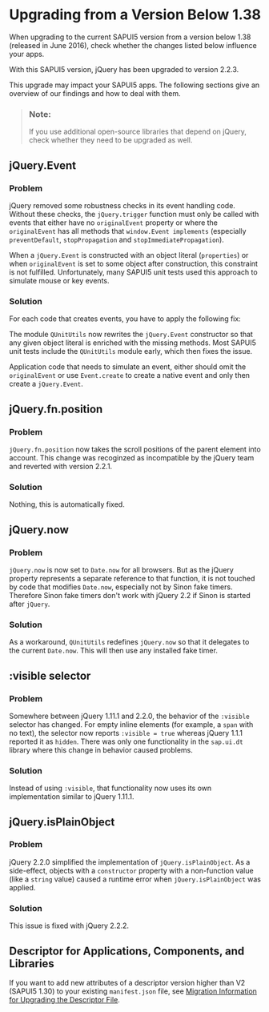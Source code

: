 <!-- loioc1025c2e30a748ae82e929cb7f6d2f9a -->

# Upgrading from a Version Below 1.38

When upgrading to the current SAPUI5 version from a version below 1.38 \(released in June 2016\), check whether the changes listed below influence your apps.

With this SAPUI5 version, jQuery has been upgraded to version 2.2.3.

This upgrade may impact your SAPUI5 apps. The following sections give an overview of our findings and how to deal with them.

> ### Note:  
> If you use additional open-source libraries that depend on jQuery, check whether they need to be upgraded as well.



## jQuery.Event



### Problem

jQuery removed some robustness checks in its event handling code. Without these checks, the `jQuery.trigger` function must only be called with events that either have no `originalEvent` property or where the `originalEvent` has all methods that `window.Event implements` \(especially `preventDefault`, `stopPropagation` and `stopImmediatePropagation`\).

When a `jQuery.Event` is constructed with an object literal \(`properties`\) or when `originalEvent` is set to some object after construction, this constraint is not fulfilled. Unfortunately, many SAPUI5 unit tests used this approach to simulate mouse or key events.



### Solution

For each code that creates events, you have to apply the following fix:

The module `QUnitUtils` now rewrites the `jQuery.Event` constructor so that any given object literal is enriched with the missing methods. Most SAPUI5 unit tests include the `QUnitUtils` module early, which then fixes the issue.

Application code that needs to simulate an event, either should omit the `originalEvent` or use `Event.create` to create a native event and only then create a `jQuery.Event`.



## jQuery.fn.position



### Problem

`jQuery.fn.position` now takes the scroll positions of the parent element into account. This change was recoginzed as incompatible by the jQuery team and reverted with version 2.2.1.



### Solution

Nothing, this is automatically fixed.



## jQuery.now



### Problem

`jQuery.now` is now set to `Date.now` for all browsers. But as the jQuery property represents a separate reference to that function, it is not touched by code that modifies `Date.now`, especially not by Sinon fake timers. Therefore Sinon fake timers don't work with jQuery 2.2 if Sinon is started after `jQuery`.



### Solution

As a workaround, `QUnitUtils` redefines `jQuery.now` so that it delegates to the current `Date.now`. This will then use any installed fake timer.



## :visible selector



### Problem

Somewhere between jQuery 1.11.1 and 2.2.0, the behavior of the `:visible` selector has changed. For empty inline elements \(for example, a `span` with no text\), the selector now reports `:visible = true` whereas jQuery 1.1.1 reported it as `hidden`. There was only one functionality in the `sap.ui.dt` library where this change in behavior caused problems.



### Solution

Instead of using `:visible`, that functionality now uses its own implementation similar to jQuery 1.11.1.



## jQuery.isPlainObject



### Problem

jQuery 2.2.0 simplified the implementation of `jQuery.isPlainObject`. As a side-effect, objects with a `constructor` property with a non-function value \(like a `string` value\) caused a runtime error when `jQuery.isPlainObject` was applied.



### Solution

This issue is fixed with jQuery 2.2.2.



## Descriptor for Applications, Components, and Libraries

If you want to add new attributes of a descriptor version higher than V2 \(SAPUI5 1.30\) to your existing `manifest.json` file, see [Migration Information for Upgrading the Descriptor File](../04_Essentials/migration-information-for-upgrading-the-descriptor-file-a110f76.md).

